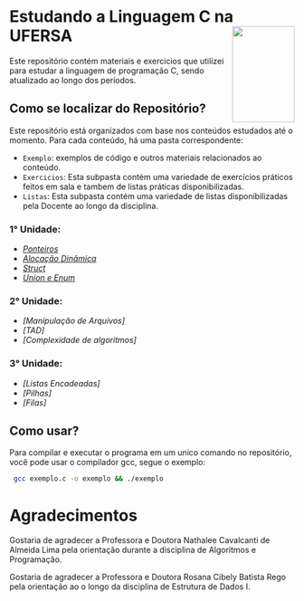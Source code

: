 # Estudando a Linguagem C na UFERSA <img align="right" width="110" height="170" src="https://assecom.ufersa.edu.br/wp-content/uploads/sites/24/2014/09/PNG-bras%C3%A3o-Ufersa.png">

Este repositório contém materiais e exercicios que utilizei para estudar a linguagem de programação C, sendo atualizado ao longo dos períodos.

## Como se localizar do Repositório?

Este repositório está organizados com base nos conteúdos estudados até o momento. Para cada conteúdo, há uma pasta correspondente:

- `Exemplo`: exemplos de código e outros materiais relacionados ao conteúdo.
- `Exercicios`: Esta subpasta contém uma variedade de exercícios práticos feitos em sala e tambem de listas práticas disponibilizadas.
- `Listas`: Esta subpasta contém uma variedade de listas disponibilizadas pela Docente ao longo da disciplina.

### 1° Unidade:

- _[Ponteiros][1]_
- _[Alocação Dinâmica][2]_
- _[Struct][3]_
- _[Union e Enum][4]_

### 2° Unidade:

- _[Manipulação de Arquivos]_
- _[TAD]_
- _[Complexidade de algoritmos]_
  
### 3° Unidade:

- _[Listas Encadeadas]_
- _[Pilhas]_
- _[Filas]_

[1]: https://github.com/andevvs/Estudando_C/tree/main/Estrutura_de_Dados_I/1º_Unidade/Ponteiros
[2]: https://github.com/andevvs/Estudando_C/tree/main/Estrutura_de_Dados_I/1º_Unidade/Alocacao_dinamica
[3]: https://github.com/andevvs/Estudando_C/tree/main/Estrutura_de_Dados_I/1º_Unidade/Struct
[4]: https://github.com/andevvs/Estudando_C/tree/main/Estrutura_de_Dados_I/1º_Unidade/Union_e_Enum

## Como usar?

Para compilar e executar o programa em um unico comando no repositório, você pode usar o compilador gcc, segue o exemplo:

```bash
 gcc exemplo.c -o exemplo && ./exemplo
```

# Agradecimentos

Gostaria de agradecer a Professora e Doutora Nathalee Cavalcanti de Almeida Lima pela orientação durante a disciplina de Algoritmos e Programação.

Gostaria de agradecer a Professora e Doutora Rosana Cibely Batista Rego pela orientação ao o longo da disciplina de Estrutura de Dados I.
